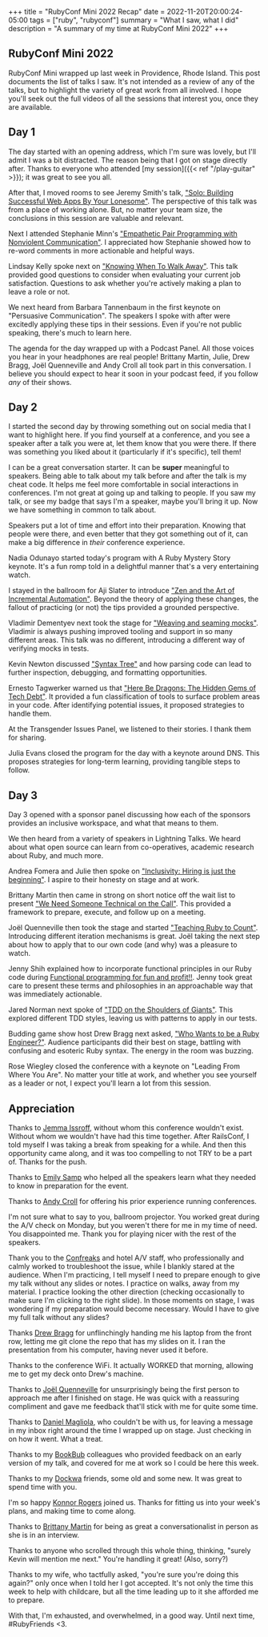 +++
title = "RubyConf Mini 2022 Recap"
date = 2022-11-20T20:00:24-05:00
tags = ["ruby", "rubyconf"]
summary = "What I saw, what I did"
description = "A summary of my time at RubyConf Mini 2022"
+++

## RubyConf Mini 2022

RubyConf Mini wrapped up last week in Providence, Rhode Island. This post documents the list of talks I saw. It's not intended as a review of any of the talks, but to highlight the variety of great work from all involved. I hope you'll seek out the full videos of all the sessions that interest you, once they are available.

## Day 1

The day started with an opening address, which I'm sure was lovely, but I'll admit I was a bit distracted. The reason being that I got on stage directly after. Thanks to everyone who attended [my session]({{< ref "/play-guitar" >}}); it was great to see you all.

After that, I moved rooms to see Jeremy Smith's talk, ["Solo: Building Successful Web Apps By Your Lonesome"](https://www.rubyconfmini.com/program#Solo:-Building-Successful-Web-Apps-By-Your-Lonesome).  The perspective of this talk was from a place of working alone. But, no matter your team size, the conclusions in this session are valuable and relevant.

Next I attended Stephanie Minn's ["Empathetic Pair Programming with Nonviolent
Communication"](https://www.rubyconfmini.com/program#Empathetic-Pair-Programming-with-Nonviolent-Communication). I appreciated how Stephanie showed how to re-word comments in more actionable and helpful ways.

Lindsay Kelly spoke next on ["Knowing When To Walk Away"](https://www.rubyconfmini.com/program#Knowing-When-To-Walk-Away).  This talk provided good questions to consider when evaluating your current job satisfaction. Questions to ask whether you're actively making a plan to leave a role or not.

We next heard from Barbara Tannenbaum in the first keynote on "Persuasive Communication". The speakers I spoke with after were excitedly applying these tips in their sessions. Even if you're not public speaking, there's much to learn here.

The agenda for the day wrapped up with a Podcast Panel. All those voices you hear in your headphones are real people! Brittany Martin, Julie, Drew Bragg, Joël Quenneville and Andy Croll all took part in this conversation. I believe you should expect to hear it soon in your podcast feed, if you follow *any* of their shows.

## Day 2

I started the second day by throwing something out on social media that I want to highlight here. If you find yourself at a conference, and you see a speaker after a talk you were at, let them know that you were there. If there was something you liked about it (particularly if it's specific), tell them!

I can be a great conversation starter. It can be __super__ meaningful to speakers. Being able to talk about my talk before and after the talk is my cheat code. It helps me feel more comfortable in social interactions in conferences. I'm not great at going up and talking to people. If you saw my talk, or see my badge that says I'm a speaker, maybe you'll bring it up. Now we have something in common to talk about.

Speakers put a lot of time and effort into their preparation. Knowing that people were there, and even better that they got something out of it, can make a big difference in *their* conference experience.

Nadia Odunayo started today's program with A Ruby Mystery Story keynote. It's a fun romp told in a delightful manner that's a very entertaining watch.

I stayed in the ballroom for Aji Slater to introduce ["Zen and the Art of Incremental Automation"](https://www.rubyconfmini.com/program#Zen-and-the-Art-of-Incremental-Automation). Beyond the theory of applying these changes, the fallout of practicing (or not) the tips provided a grounded perspective.

Vladimir Dementyev next took the stage for ["Weaving and seaming mocks"](https://www.rubyconfmini.com/program#Weaving-and-seaming-mocks). Vladimir is always pushing improved tooling and support in so many different areas. This talk was no different, introducing a different way of verifying mocks in tests.

Kevin Newton discussed ["Syntax Tree"](https://www.rubyconfmini.com/program#Syntax-Tree) and how parsing code can lead to further inspection, debugging, and formatting opportunities.

Ernesto Tagwerker warned us that ["Here Be Dragons: The Hidden Gems of Tech Debt"](https://www.rubyconfmini.com/program#Here-Be-Dragons:-The-Hidden-Gems-of-Tech-Debt). It provided a fun classification of tools to surface problem areas in your code. After identifying potential issues, it proposed strategies to handle them.

At the Transgender Issues Panel, we listened to their stories. I thank them for sharing.

Julia Evans closed the program for the day with a keynote around DNS. This proposes strategies for long-term learning, providing tangible steps to follow.

## Day 3

Day 3 opened with a sponsor panel discussing how each of the sponsors provides an inclusive workspace, and what that means to them.

We then heard from a variety of speakers in Lightning Talks. We heard about what open source can learn from co-operatives, academic research about Ruby, and much more.

Andrea Fomera and Julie then spoke on ["Inclusivity: Hiring is just the beginning"](https://www.rubyconfmini.com/program#Inclusivity:-Hiring-is-just-the-beginning). I aspire to their honesty on stage and at work.

Brittany Martin then came in strong on short notice off the wait list to present
["We Need Someone Technical on the Call"](https://www.rubyconfmini.com/program#We-Need-Someone-Technical-on-the-Call). This provided a framework to prepare, execute, and follow up on a meeting.

Joël Quenneville then took the stage and started ["Teaching Ruby to Count"](https://www.rubyconfmini.com/program#Teaching-Ruby-to-Count). Introducing different iteration mechanisms is great. Joël taking the next step about how to apply that to our own code (and why) was a pleasure to watch.

Jenny Shih explained how to incorporate functional principles in our Ruby code during [Functional programming for fun and profit!!](https://www.rubyconfmini.com/program#Functional-programming-for-fun-and-profit!!). Jenny took great care to present these terms and philosophies in an approachable way that was immediately actionable.

Jared Norman next spoke of ["TDD on the Shoulders of Giants"](https://www.rubyconfmini.com/program#TDD-on-the-Shoulders-of-Giants). This explored different TDD styles, leaving us with patterns to apply in our tests.

Budding game show host Drew Bragg next asked, ["Who Wants to be a Ruby Engineer?"](https://www.rubyconfmini.com/program#Who-Wants-to-be-a-Ruby-Engineer?). Audience participants did their best on stage, battling with confusing and esoteric Ruby syntax. The energy in the room was buzzing.

Rose Wiegley closed the conference with a keynote on "Leading From Where You Are". No matter your title at work, and whether you see yourself as a leader or not, I expect you'll learn a lot from this session.

## Appreciation

Thanks to [Jemma Issroff](https://jemma.dev/), without whom this conference wouldn't exist. Without whom we wouldn't have had this time together. After RailsConf, I told myself I was taking a break from speaking for a while. And then this opportunity came along, and it was too compelling to not TRY to be a part of. Thanks for the push.

Thanks to [Emily Samp](https://www.emilysamp.dev/) who helped all the speakers learn what they needed to know in preparation for the event.

Thanks to [Andy Croll](https://andycroll.com/) for offering his prior experience running conferences.

I'm not sure what to say to you, ballroom projector. You worked great during the A/V check on Monday, but you weren't there for me in my time of need. You disappointed me. Thank you for playing nicer with the rest of the speakers.

Thank you to the [Confreaks](https://www.confreaks.com/) and hotel A/V staff, who professionally and calmly worked to troubleshoot the issue, while I blankly stared at the audience. When I'm practicing, I tell myself I need to prepare enough to give my talk without any slides or notes. I practice on walks, away from my material. I practice looking the other direction (checking occasionally to make sure I'm clicking to the right slide). In those moments on stage, I was wondering if my preparation would become necessary. Would I have to give my full talk without any slides?

Thanks [Drew Bragg](https://www.drbragg.dev/) for unflinchingly handing me his laptop from the front row, letting me git clone the repo that has my slides on it. I ran the presentation from his computer, having never used it before.

Thanks to the conference WiFi. It actually WORKED that morning, allowing me to get my deck onto Drew's machine.

Thanks to [Joël Quenneville](https://twitter.com/joelquen) for unsurprisingly being the first person to approach me after I finished on stage. He was quick with a reassuring compliment and gave me feedback that'll stick with me for quite some time.

Thanks to [Daniel Magliola](https://danielmagliola.com/), who couldn't be with us, for leaving a message in my inbox right around the time I wrapped up on stage. Just checking in on how it went. What a treat.

Thanks to my [BookBub](https://bookbub.com/) colleagues who provided feedback on an early version of my talk, and covered for me at work so I could be here this week.

Thanks to my [Dockwa](https://dockwa.com/) friends, some old and some new. It was great to spend time with you.

I'm so happy [Konnor Rogers](https://konnor.netlify.app/) joined us. Thanks for fitting us into your week's plans, and making time to come along.

Thanks to [Brittany Martin](https://brittanymartin.dev/) for being as great a conversationalist in person as she is in an interview.

Thanks to anyone who scrolled through this whole thing, thinking, "surely Kevin will mention me next." You're handling it great! (Also, sorry?)

Thanks to my wife, who tactfully asked, "you're sure you're doing this again?" only once when I told her I got accepted. It's not only the time this week to help with childcare, but all the time leading up to it she afforded me to prepare.

With that, I'm exhausted, and overwhelmed, in a good way. Until next time, #RubyFriends <3.
